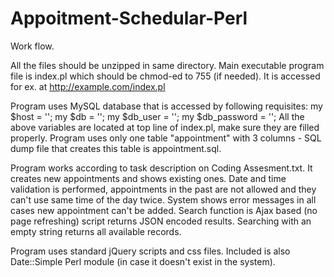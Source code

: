# Appoitment-Schedular-Perl


Work flow.

All the files should be unzipped in same directory.
Main executable program file is index.pl which should be chmod-ed to 755 (if needed). 
It is accessed for ex. at http://example.com/index.pl

Program uses MySQL database that is accessed by following requisites: 
	my $host = '';
	my $db = '';
	my $db_user = '';
	my $db_password = '';
All the above variables are located at top line of index.pl, make sure they are filled properly. 
Program uses only one table "appointment" with 3 columns - SQL dump file that creates this table is appointment.sql. 

Program works according to task description on Coding Assesment.txt. It creates new appointments and shows existing ones. Date and time validation is performed, appointments in the past are not allowed and they can't use same time of the day twice. System shows error messages in all cases new appointment can't be added.
Search function is Ajax based (no page refreshing) script returns JSON encoded results. Searching with an empty string returns all available records. 

Program uses standard jQuery scripts and css files. 
Included is also Date::Simple Perl module (in case it doesn't exist in the system). 

